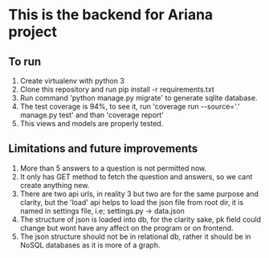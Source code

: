 # This is the backend for Ariana project
## To run
1. Create virtualenv with python 3 
2. Clone this repository and run pip install -r requirements.txt
3. Run command 'python manage.py migrate' to generate sqlite database.
4. The test coverage is 94%, to see it, run 'coverage run --source='.' manage.py test' and than 'coverage report'
5. This views and models are properly tested.

## Limitations and future improvements
1. More than 5 answers to a question is not permitted now.
2. It only has GET method to fetch the question and answers, so we cant create anything new. 
3. There are two api urls, in reality 3 but two are for the same purpose and clarity, but the 'load' api helps to load the json file from root dir, it is named in settings file, i.e; settings.py -> data.json
4. The structure of json is loaded into db, for the clarity sake, pk field could change but wont have any affect on the program or on frontend. 
5. The json structure should not be in relational db, rather it should be in NoSQL databases as it is more of a graph.
